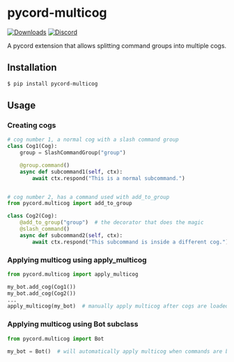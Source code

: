 # pycord-multicog
[![Downloads](https://img.shields.io/pypi/dm/pycord-multicog?logo=pypi&logoColor=white)](https://pypi.org/project/pycord-multicog/)
[![Discord](https://img.shields.io/discord/789829818547175446?label=discord&logo=discord&color=5865F2&logoColor=white)](https://discord.com/invite/8JsMVhBP4W)

A pycord extension that allows splitting command groups into multiple cogs.

## Installation
```sh
$ pip install pycord-multicog
```

## Usage
### Creating cogs
```py
# cog number 1, a normal cog with a slash command group
class Cog1(Cog):
    group = SlashCommandGroup("group")

    @group.command()
    async def subcommand1(self, ctx):
        await ctx.respond("This is a normal subcommand.")


# cog number 2, has a command used with add_to_group
from pycord.multicog import add_to_group

class Cog2(Cog):
    @add_to_group("group")  # the decorator that does the magic
    @slash_command()
    async def subcommand2(self, ctx):
        await ctx.respond("This subcommand is inside a different cog.")
```

### Applying multicog using apply_multicog
```py
from pycord.multicog import apply_multicog

my_bot.add_cog(Cog1())
my_bot.add_cog(Cog2())
...
apply_multicog(my_bot)  # manually apply multicog after cogs are loaded
```

### Applying multicog using Bot subclass
```py
from pycord.multicog import Bot

my_bot = Bot()  # will automatically apply multicog when commands are being synchronised
```
